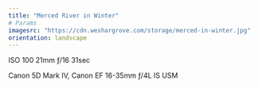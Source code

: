 ```yaml
---
title: "Merced River in Winter"
# Params
imagesrc: "https://cdn.weshargrove.com/storage/merced-in-winter.jpg"
orientation: landscape
---
```


ISO 100 21mm ƒ/16 31sec

Canon 5D Mark IV, Canon EF 16-35mm ƒ/4L IS USM
